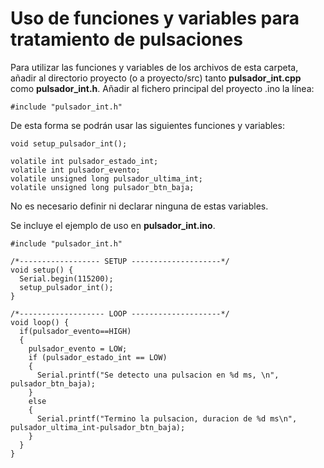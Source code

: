 # Uso de funciones y variables para tratamiento de pulsaciones

Para utilizar las funciones y variables de los archivos de esta carpeta, añadir al directorio proyecto (o a proyecto/src) tanto **pulsador_int.cpp** como **pulsador_int.h**. Añadir al fichero principal del proyecto .ino la línea:
```
#include "pulsador_int.h" 
```
De esta forma se podrán usar las siguientes funciones y variables:
```
void setup_pulsador_int();

volatile int pulsador_estado_int;
volatile int pulsador_evento;
volatile unsigned long pulsador_ultima_int;
volatile unsigned long pulsador_btn_baja;
```
No es necesario definir ni declarar ninguna de estas variables.

Se incluye el ejemplo de uso en **pulsador_int.ino**.
```
#include "pulsador_int.h"

/*------------------ SETUP --------------------*/
void setup() {
  Serial.begin(115200);
  setup_pulsador_int();
}

/*------------------- LOOP --------------------*/
void loop() {
  if(pulsador_evento==HIGH)
  {
    pulsador_evento = LOW;
    if (pulsador_estado_int == LOW)
    {
      Serial.printf("Se detecto una pulsacion en %d ms, \n", pulsador_btn_baja);
    }
    else
    {
      Serial.printf("Termino la pulsacion, duracion de %d ms\n", pulsador_ultima_int-pulsador_btn_baja);
    }
  }
}
```

